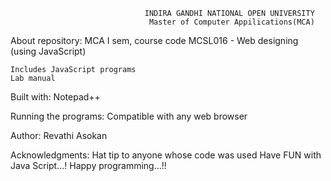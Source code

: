                                   INDIRA GANDHI NATIONAL OPEN UNIVERSITY
                                   Master of Computer Appilications(MCA)

About repository: MCA I sem, course code MCSL016 - Web designing (using JavaScript)

    Includes JavaScript programs
    Lab manual

Built with: Notepad++

Running the programs: Compatible with any web browser

Author: Revathi Asokan

Acknowledgments: Hat tip to anyone whose code was used Have FUN with Java Script...! Happy programming...!!
